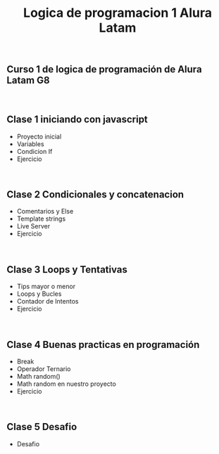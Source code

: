 <h1 align="center"> Logica de programacion 1 Alura Latam </h1>

<br>

## Curso 1 de logica de programación de Alura Latam G8 

<br>

## Clase 1 iniciando con javascript

- Proyecto inicial
- Variables
- Condicion If
- Ejercicio
<br>
    
## Clase 2 Condicionales y concatenacion

- Comentarios y Else
- Template strings
- Live Server
- Ejercicio
<br>

## Clase 3 Loops y Tentativas

- Tips mayor o menor
- Loops y Bucles
- Contador de Intentos
- Ejercicio
<br>

## Clase 4 Buenas practicas en programación

- Break
- Operador Ternario
- Math random()
- Math random en nuestro proyecto
- Ejercicio
<br>

## Clase 5 Desafio

- Desafio




